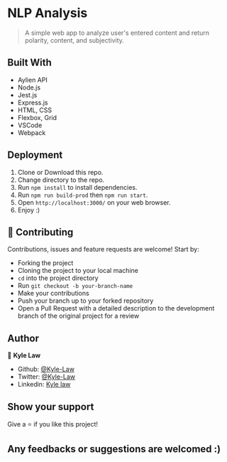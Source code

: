 # NLP Analysis

> A simple web app to analyze user's entered content and return polarity, content, and subjectivity.

<!-- ![image](https://user-images.githubusercontent.com/55923773/82831133-29db5f80-9eea-11ea-968b-dbf222e11bbb.png) -->

## Built With
- Aylien API
- Node.js
- Jest.js
- Express.js
- HTML, CSS
- Flexbox, Grid
- VSCode
- Webpack

## Deployment
1) Clone or Download this repo.
2) Change directory to the repo.
3) Run `npm install` to install dependencies.
4) Run `npm run build-prod` then `npm run start`.
5) Open `http://localhost:3000/` on your web browser.
6) Enjoy :)

## 🤝 Contributing

Contributions, issues and feature requests are welcome! Start by:
* Forking the project
* Cloning the project to your local machine
* `cd` into the project directory
* Run `git checkout -b your-branch-name`
* Make your contributions
* Push your branch up to your forked repository
* Open a Pull Request with a detailed description to the development branch of the original project for a review

## Author

👤 **Kyle Law**

- Github: [@Kyle-Law](https://github.com/Kyle-Law)
- Twitter: [@Kyle-Law](https://twitter.com/ZhunKhing)
- Linkedin: [Kyle law](https://www.linkedin.com/in/kyle-lawzhunkhing/)

## Show your support

Give a ⭐️ if you like this project!

## Any feedbacks or suggestions are welcomed :)
